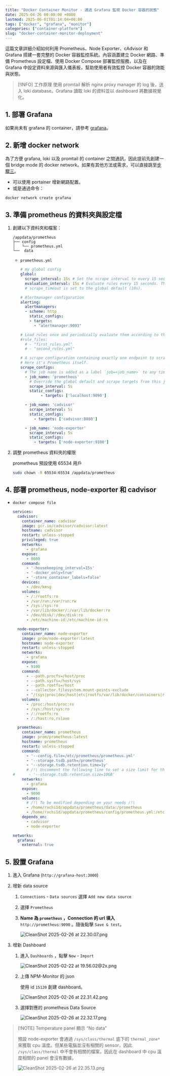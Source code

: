 ```yaml
---
title: "Docker Container Monitor - 通過 Grafana 監視 Docker 容器的狀態"
date: 2025-04-26 00:00:00 +0800
lastmod: 2025-06-01T01:14:04+08:00
tags: ["docker", "grafana", "monitor"]
categories: ["container-platform"]
slug: "docker-container-monitor-deployment"
---
```


這篇文章詳細介紹如何利用 Prometheus、Node Exporter、cAdvisor 和 Grafana 搭建一套完整的 Docker 容器監控系統。內容涵蓋建立 Docker 網路、準備 Prometheus 設定檔、使用 Docker Compose 部署監控服務，以及在 Grafana 中設定資料來源與匯入儀表板，幫助使用者有效監控 Docker 容器的效能與狀態。

<!--more-->

>  [!INFO] 工作原理
> 使用 promtail 解析 nginx proxy manager 的 log 後，送入 loki database。Grafana 讀取 loki 的資料並以 dashboard 將數據視覺化。


## 1. 部署 Grafana

如果尚未有 grafana 的 container，請參考 [grafana](https://inktrace.rxchi1d.me/posts/Grafana-%E5%9F%BA%E6%9C%AC%E9%83%A8%E7%BD%B2/)。

## 2. 新增 docker network

為了方便 grafana, loki 以及 promtail 的 container 之間通訊，因此提前先創建一個 bridge mode 的 docker network。如果有其他方法或需求，可以直接跳至[步驟三](#3-準備-prometheus-的資料夾與設定檔)。

- 可以使用 portainer 增新網路配置。
- 或是通過命令：

```bash
docker network create grafana
```

## 3. 準備 prometheus 的資料夾與設定檔

1. 創建以下資料夾和檔案：
    
    ```
    /appdata/prometheus
    ├── config
    │   └── prometheus.yml
    └──  data
    ```
    
    - `prometheus.yml`
        
        ```yaml
        # my global config
        global:
          scrape_interval: 15s # Set the scrape interval to every 15 seconds. Default is every 1 minute.
          evaluation_interval: 15s # Evaluate rules every 15 seconds. The default is every 1 minute.
          # scrape_timeout is set to the global default (10s).
        
        # Alertmanager configuration
        alerting:
          alertmanagers:
          - scheme: http
            static_configs:
            - targets:
              - "alertmanager:9093"
        
        # Load rules once and periodically evaluate them according to the global 'evaluation_interval'.
        #rule_files:
          # - "first_rules.yml"
          # - "second_rules.yml"
        
        # A scrape configuration containing exactly one endpoint to scrape:
        # Here it's Prometheus itself.
        scrape_configs:
          # The job name is added as a label `job=<job_name>` to any timeseries scraped from this config.
          - job_name: 'prometheus'
            # Override the global default and scrape targets from this job every 5 seconds.
            scrape_interval: 5s
            static_configs:
                 - targets: ['localhost:9090']
        
          - job_name: 'cadvisor'
            scrape_interval: 5s
            static_configs:
              - targets: ['cadvisor:8080']
        
          - job_name: 'node-exporter'
            scrape_interval: 5s
            static_configs:
              - targets: ['node-exporter:9100']
        ```
        

1. 調整 prometheus 資料夾的權限
    
    prometheus 預設使用 65534 用戶
    
    ```bash
    sudo chown -R 65534:65534 /appdata/prometheus
    ```
    

## 4. 部署 prometheus, node-exporter 和 cadvisor

- `docker compose file`
    
    ```yaml
    services:
      cadvisor:
        container_name: cadvisor
        image: gcr.io/cadvisor/cadvisor:latest
        hostname: cadvisor
        restart: unless-stopped
        privileged: true
        networks:
          - grafana
        expose:
          - 8080
        command:
          - '-housekeeping_interval=15s'
          - '-docker_only=true'
          - '-store_container_labels=false'
        devices:
          - /dev/kmsg
        volumes:
          - /:/rootfs:ro
          - /var/run:/var/run:rw
          - /sys:/sys:ro
          - /var/lib/docker/:/var/lib/docker:ro
          - /dev/disk/:/dev/disk:ro
          - /etc/machine-id:/etc/machine-id:ro
    
      node-exporter:
        container_name: node-exporter
        image: prom/node-exporter:latest
        hostname: node-exporter
        restart: unless-stopped
        networks:
          - grafana
        expose:
          - 9100
        command:
          - --path.procfs=/host/proc
          - --path.sysfs=/host/sys
          - --path.rootfs=/host
          - --collector.filesystem.mount-points-exclude
          - ^/(sys|proc|dev|host|etc|rootfs/var/lib/docker/containers|rootfs/var/lib/docker/overlay2|rootfs/run/docker/netns|rootfs/var/lib/docker/aufs)($$|/)
        volumes:
          - /proc:/host/proc:ro
          - /sys:/host/sys:ro
          - /:/rootfs:ro
          - /:/host:ro,rslave
    
      prometheus:
        container_name: prometheus
        image: prom/prometheus:latest
        hostname: prometheus
        restart: unless-stopped
        command:
          - '--config.file=/etc/prometheus/prometheus.yml'
          - '--storage.tsdb.path=/prometheus'
          - '--storage.tsdb.retention.time=1y'
          # /!\ Uncomment the following line to set a size limit for the Prometheus database /!\
    #      - '--storage.tsdb.retention.size=10GB'
        networks:
          - grafana
        expose:
          - 9090
        volumes:
          # /!\ To be modified depending on your needs /!\
          - /home/rxchi1d/appdata/prometheus/data:/prometheus
          - /home/rxchi1d/appdata/prometheus/config/prometheus.yml:/etc/prometheus/prometheus.yml
        depends_on:
          - cadvisor
          - node-exporter
    
    networks:
      grafana:
        external: true
    ```
    

## 5. 設置 Grafana

1. 進入 Grafana (`http://grafana-host:3000`)
2. 增新 data source
    1. `Connections` - `Data sources` 選擇 `Add new data source`
    2. 選擇 `Prometheus`
    3. **Name 為 `prometheus` ，Connection 的 url 填入** `http://prometheus:9090` 。隨後點擊 `Save & test`。
        
        ![CleanShot 2025-02-26 at 22.30.07.png](https://cdn.rxchi1d.me/inktrace-files/Docker_Container_Deployment/2025-04-26-Docker_Container_Monitor/image-01.png)
        
3. 增新 Dashboard
    1. 進入 `Dashboards` ，點擊 `New` - `Import`
        
        ![CleanShot 2025-02-22 at 19.56.02@2x.png](https://cdn.rxchi1d.me/inktrace-files/Docker_Container_Deployment/2025-04-26-Docker_Container_Monitor/image-02.png)
        
    2. 上傳 NPM-Monitor 的 json
        
        使用 id `15120` 創建 dashboard。
        
        ![CleanShot 2025-02-26 at 22.31.42.png](https://cdn.rxchi1d.me/inktrace-files/Docker_Container_Deployment/2025-04-26-Docker_Container_Monitor/image-03.png)
        
    3. 選擇對應的 prometheus Data Source
        
        ![CleanShot 2025-02-26 at 22.32.17.png](https://cdn.rxchi1d.me/inktrace-files/Docker_Container_Deployment/2025-04-26-Docker_Container_Monitor/image-04.png)
        

> [!NOTE] Temperature panel 顯示 “No data”
> 
> 預設 node-exporter 會通過 `/sys/class/thermal` 底下的 `thermal_zone*` 來獲取 cpu 溫度。但某些電腦並沒有相關的 sensor，因此 `/sys/class/thermal` 中不會有相關的檔案，因此在 dashboard 中 cpu 溫度相關的 panel 會沒有數據。
>
> ![CleanShot 2025-02-26 at 22.35.13.png](https://cdn.rxchi1d.me/inktrace-files/Docker_Container_Deployment/2025-04-26-Docker_Container_Monitor/image-05.png)
